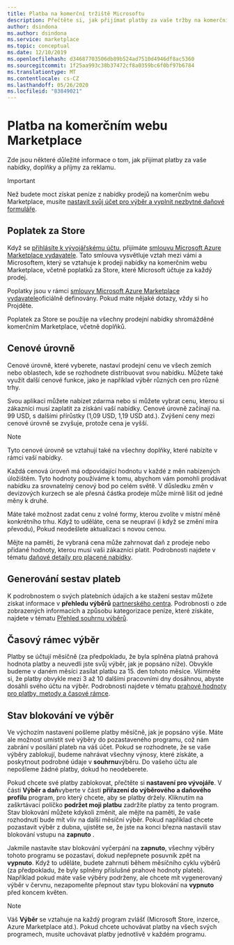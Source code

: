 ```yaml
---
title: Platba na komerční tržiště Microsoftu
description: Přečtěte si, jak přijímat platby za vaše tržby na komerčním webu Microsoft Marketplace.
author: dsindona
ms.author: dsindona
ms.service: marketplace
ms.topic: conceptual
ms.date: 12/10/2019
ms.openlocfilehash: d34687703506db89b524ad7510d4946df8ac5360
ms.sourcegitcommit: 1f25aa993c38b37472cf8a0359bc6f0bf97b6784
ms.translationtype: MT
ms.contentlocale: cs-CZ
ms.lasthandoff: 05/26/2020
ms.locfileid: "83849021"
---
```

# <a name="getting-paid-in-the-commercial-marketplace"></a>Platba na komerčním webu Marketplace

Zde jsou některé důležité informace o tom, jak přijímat platby za vaše nabídky, doplňky a příjmy za reklamu.

> [!IMPORTANT]
> Než budete moct získat peníze z nabídky prodejů na komerčním webu Marketplace, musíte [nastavit svůj účet pro výběr a vyplnit nezbytné daňové formuláře](set-up-your-payout-account-tax-forms.md).

## <a name="store-fee"></a>Poplatek za Store

Když se [přihlásíte k vývojářskému účtu](https://go.microsoft.com/fwlink/p/?LinkID=615100), přijímáte [smlouvu Microsoft Azure Marketplace vydavatele](https://go.microsoft.com/fwlink/p/?LinkID=699560). Tato smlouva vysvětluje vztah mezi vámi a Microsoftem, který se vztahuje k prodeji nabídky na komerčním webu Marketplace, včetně poplatků za Store, které Microsoft účtuje za každý prodej.

Poplatky jsou v rámci [smlouvy Microsoft Azure Marketplace vydavatele](https://go.microsoft.com/fwlink/p/?LinkID=699560)oficiálně definovány. Pokud máte nějaké dotazy, vždy si ho Projděte.

Poplatek za Store se použije na všechny prodejní nabídky shromážděné komerčním Marketplace, včetně doplňků.

## <a name="price-tiers"></a>Cenové úrovně

Cenové úrovně, které vyberete, nastaví prodejní cenu ve všech zemích nebo oblastech, kde se rozhodnete distribuovat svou nabídku. Můžete také využít další cenové funkce, jako je například výběr různých cen pro různé trhy.

Svou aplikaci můžete nabízet zdarma nebo si můžete vybrat cenu, kterou si zákazníci musí zaplatit za získání vaší nabídky. Cenové úrovně začínají na. 99 USD, s dalšími přírůstky (1,09 USD, 1,19 USD atd.). Zvýšení ceny mezi cenové úrovně se zvyšuje, protože cena je vyšší.

> [!NOTE] 
> Tyto cenové úrovně se vztahují také na všechny doplňky, které nabízíte v rámci vaší nabídky.

Každá cenová úroveň má odpovídající hodnotu v každé z měn nabízených úložištěm. Tyto hodnoty používáme k tomu, abychom vám pomohli prodávat nabídku za srovnatelný cenový bod po celém světě. V důsledku změn v devizových kurzech se ale přesná částka prodeje může mírně lišit od jedné měny k druhé.

Máte také možnost zadat cenu z volné formy, kterou zvolíte v místní měně konkrétního trhu. Když to uděláte, cena se neupraví (i když se změní míra převodu), Pokud neodešlete aktualizaci s novou cenou. 

Mějte na paměti, že vybraná cena může zahrnovat daň z prodeje nebo přidané hodnoty, kterou musí vaši zákazníci platit. Podrobnosti najdete v tématu [daňové detaily pro placené nabídky](tax-details-paid-transactions.md).

## <a name="payout-reporting"></a>Generování sestav plateb

K podrobnostem o svých platebních údajích a ke stažení sestav můžete získat informace v **přehledu výběrů** [partnerského centra](https://partner.microsoft.com/dashboard). Podrobnosti o zde zobrazených informacích a způsobu kategorizace peníze, které získáte, najdete v tématu [Přehled souhrnu výběrů](payout-summary-overview.md).

## <a name="payout-time-frame"></a>Časový rámec výběr

Platby se účtují měsíčně (za předpokladu, že byla splněna platná prahová hodnota platby a neuvedli jste svůj výběr, jak je popsáno níže). Obvykle budeme v daném měsíci zasílat platbu za 15. den tohoto měsíce. Všimněte si, že platby obvykle mezi 3 až 10 dalšími pracovními dny dosáhnou, abyste dosáhli svého účtu na výběr. Podrobnosti najdete v tématu [prahové hodnoty pro platby, metody a časové rámce](payment-thresholds-methods-timeframes.md).

## <a name="payout-hold-status"></a>Stav blokování ve výběr

Ve výchozím nastavení pošleme platby měsíčně, jak je popsáno výše. Máte ale možnost umístit své výběry do pozastaveného programu, což nám zabrání v posílání plateb na váš účet. Pokud se rozhodnete, že se vaše výběry zablokují, budeme nahrávat všechny výnosy, které získáte, a poskytnout podrobné údaje v **souhrnu**výběru. Do vašeho účtu ale nepošleme žádné platby, dokud ho neodeberete.

Pokud chcete své platby zablokovat, přečtěte si **nastavení pro vývojáře**. V části **Výběr a daň**vyberte v části **přiřazení do výběrového a daňového profilu** program, pro který chcete, aby se platby držely. Kliknutím na zaškrtávací políčko **podržet moji platbu** zadržíte platby za tento program. Stav blokování můžete kdykoli změnit, ale mějte na paměti, že vaše rozhodnutí bude mít vliv na další měsíční výběr. Pokud například chcete pozastavit výběr z dubna, ujistěte se, že jste na konci března nastavili stav blokování vstupu na **zapnuto** .

Jakmile nastavíte stav blokování vyčerpání na **zapnuto**, všechny výběry tohoto programu se pozastaví, dokud nepřepnete posuvník zpět na **vypnuto**. Když to uděláte, budete zahrnuti během měsíčního cyklu výběrů (za předpokladu, že byly splněny příslušné prahové hodnoty plateb). Například pokud máte vaše výběry podrženy, ale chcete mít vygenerovaný výběr v červnu, nezapomeňte přepnout stav typu blokování na **vypnuto** před koncem květen.

> [!NOTE]
> Váš **Výběr** se vztahuje na každý program zvlášť (Microsoft Store, inzerce, Azure Marketplace atd.). Pokud chcete uchovávat platby na všech svých programech, musíte uchovávat platby jednotlivě v každém programu.
